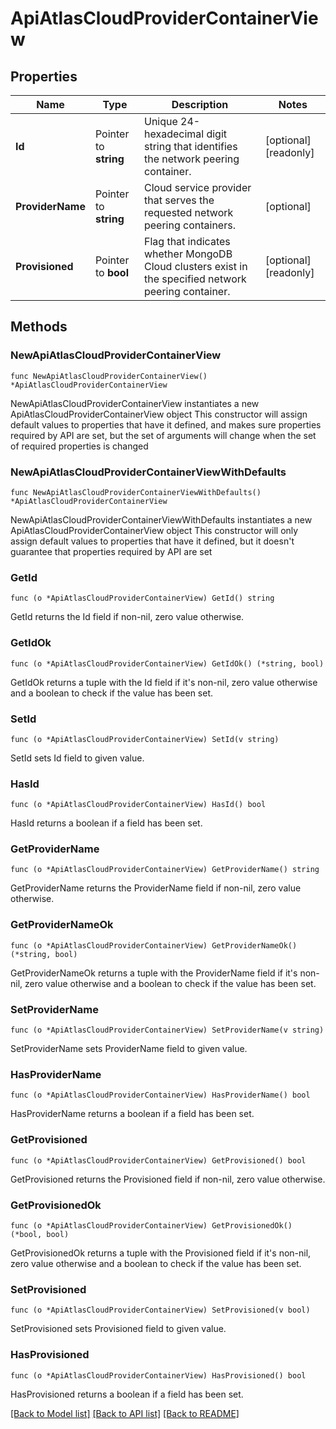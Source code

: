 # ApiAtlasCloudProviderContainerView

## Properties

Name | Type | Description | Notes
------------ | ------------- | ------------- | -------------
**Id** | Pointer to **string** | Unique 24-hexadecimal digit string that identifies the network peering container. | [optional] [readonly] 
**ProviderName** | Pointer to **string** | Cloud service provider that serves the requested network peering containers. | [optional] 
**Provisioned** | Pointer to **bool** | Flag that indicates whether MongoDB Cloud clusters exist in the specified network peering container. | [optional] [readonly] 

## Methods

### NewApiAtlasCloudProviderContainerView

`func NewApiAtlasCloudProviderContainerView() *ApiAtlasCloudProviderContainerView`

NewApiAtlasCloudProviderContainerView instantiates a new ApiAtlasCloudProviderContainerView object
This constructor will assign default values to properties that have it defined,
and makes sure properties required by API are set, but the set of arguments
will change when the set of required properties is changed

### NewApiAtlasCloudProviderContainerViewWithDefaults

`func NewApiAtlasCloudProviderContainerViewWithDefaults() *ApiAtlasCloudProviderContainerView`

NewApiAtlasCloudProviderContainerViewWithDefaults instantiates a new ApiAtlasCloudProviderContainerView object
This constructor will only assign default values to properties that have it defined,
but it doesn't guarantee that properties required by API are set

### GetId

`func (o *ApiAtlasCloudProviderContainerView) GetId() string`

GetId returns the Id field if non-nil, zero value otherwise.

### GetIdOk

`func (o *ApiAtlasCloudProviderContainerView) GetIdOk() (*string, bool)`

GetIdOk returns a tuple with the Id field if it's non-nil, zero value otherwise
and a boolean to check if the value has been set.

### SetId

`func (o *ApiAtlasCloudProviderContainerView) SetId(v string)`

SetId sets Id field to given value.

### HasId

`func (o *ApiAtlasCloudProviderContainerView) HasId() bool`

HasId returns a boolean if a field has been set.

### GetProviderName

`func (o *ApiAtlasCloudProviderContainerView) GetProviderName() string`

GetProviderName returns the ProviderName field if non-nil, zero value otherwise.

### GetProviderNameOk

`func (o *ApiAtlasCloudProviderContainerView) GetProviderNameOk() (*string, bool)`

GetProviderNameOk returns a tuple with the ProviderName field if it's non-nil, zero value otherwise
and a boolean to check if the value has been set.

### SetProviderName

`func (o *ApiAtlasCloudProviderContainerView) SetProviderName(v string)`

SetProviderName sets ProviderName field to given value.

### HasProviderName

`func (o *ApiAtlasCloudProviderContainerView) HasProviderName() bool`

HasProviderName returns a boolean if a field has been set.

### GetProvisioned

`func (o *ApiAtlasCloudProviderContainerView) GetProvisioned() bool`

GetProvisioned returns the Provisioned field if non-nil, zero value otherwise.

### GetProvisionedOk

`func (o *ApiAtlasCloudProviderContainerView) GetProvisionedOk() (*bool, bool)`

GetProvisionedOk returns a tuple with the Provisioned field if it's non-nil, zero value otherwise
and a boolean to check if the value has been set.

### SetProvisioned

`func (o *ApiAtlasCloudProviderContainerView) SetProvisioned(v bool)`

SetProvisioned sets Provisioned field to given value.

### HasProvisioned

`func (o *ApiAtlasCloudProviderContainerView) HasProvisioned() bool`

HasProvisioned returns a boolean if a field has been set.


[[Back to Model list]](../README.md#documentation-for-models) [[Back to API list]](../README.md#documentation-for-api-endpoints) [[Back to README]](../README.md)


